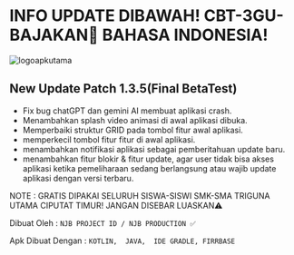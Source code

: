 # INFO UPDATE DIBAWAH!  CBT-3GU-BAJAKAN🛑 BAHASA INDONESIA!

![logoapkutama](https://github.com/user-attachments/assets/2249fa6f-0242-4aca-b56b-09881f370e4f)

## New Update Patch 1.3.5(Final BetaTest)
- Fix bug chatGPT dan gemini AI membuat aplikasi crash.
- Menambahkan splash video animasi di awal aplikasi dibuka.
- Memperbaiki struktur GRID pada tombol fitur awal aplikasi.
- memperkecil tombol fitur fitur di awal aplikasi. 
- menambahkan notifikasi aplikasi sebagai pemberitahuan update baru. 
- menambahkan fitur blokir & fitur update, agar user tidak bisa akses aplikasi ketika pemeliharaan sedang berlangsung atau wajib update aplikasi dengan versi terbaru. 


NOTE : GRATIS DIPAKAI SELURUH SISWA-SISWI SMK-SMA TRIGUNA UTAMA CIPUTAT TIMUR!
JANGAN DISEBAR LUASKAN⚠️


Dibuat Oleh :
`NJB PROJECT ID / NJB PRODUCTION ✅`

Apk Dibuat Dengan :
`KOTLIN,  JAVA,  IDE GRADLE, FIRRBASE`
